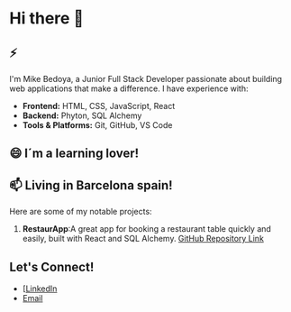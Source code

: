 # Hi there 👋

## ⚡
I'm Mike Bedoya, a Junior Full Stack Developer passionate about building web applications that make a difference. I have experience with:

- **Frontend:** HTML, CSS, JavaScript, React
- **Backend:** Phyton, SQL Alchemy
- **Tools & Platforms:** Git, GitHub, VS Code


## 😄 I´m a learning lover!

## 📫 Living in Barcelona spain!

Here are some of my notable projects:

1. **RestaurApp**:A great app for booking a restaurant table quickly and easily, built with React and SQL Alchemy. [GitHub Repository Link](#)

## Let's Connect!

- [[LinkedIn](https://www.linkedin.com/in/michael-bedoya-zapata-6050112b4/)
- [Email](mailto:mikebedoya28@gmail.com)

<!--
**MikeBedoya1/MikeBedoya1** is a ✨ _special_ ✨ repository because its `README.md` (this file) appears on your GitHub profile.

Here are some ideas to get you started:

- 🔭 I’m currently working on ...
- 🌱 I’m currently learning ...
- 👯 I’m looking to collaborate on ...
- 🤔 I’m looking for help with ...
- 💬 Ask me about ...
- 📫 How to reach me: ...
- 😄 Pronouns: ...
- ⚡ Fun fact: ...
-->
